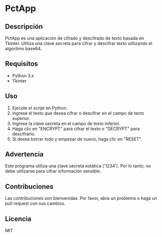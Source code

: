 # PctApp

## Descripción
PctApp es una aplicación de cifrado y descifrado de texto basada en Tkinter. Utiliza una clave secreta para cifrar y descifrar texto utilizando el algoritmo base64.

## Requisitos
- Python 3.x
- Tkinter

## Uso
1. Ejecute el script en Python.
2. Ingrese el texto que desea cifrar o descifrar en el campo de texto superior.
3. Ingrese la clave secreta en el campo de texto inferior.
4. Haga clic en "ENCRYPT" para cifrar el texto o "DECRYPT" para descifrarlo.
5. Si desea borrar todo y empezar de nuevo, haga clic en "RESET".

## Advertencia
Este programa utiliza una clave secreta estática ('1234'). Por lo tanto, no debe utilizarse para cifrar información sensible.

## Contribuciones
Las contribuciones son bienvenidas. Por favor, abra un problema o haga un pull request con sus cambios.

## Licencia
MIT
